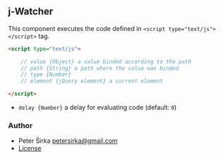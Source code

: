 ## j-Watcher

This component executes the code defined in `<script type="text/js"></script>` tag.

```html
<script type="text/js">

	// value {Object} a value binded according to the path
	// path {String} a path where the value was binded
	// type {Number}
	// element {jQuery element} a current element

</script>
```

- `delay {Number}` a delay for evaluating code (default: `0`)

### Author

- Peter Širka <petersirka@gmail.com>
- [License](https://www.totaljs.com/license/)